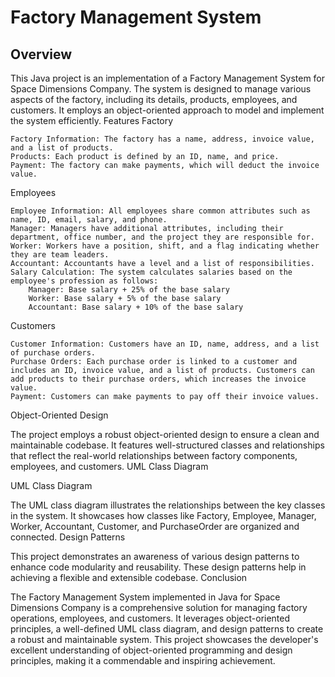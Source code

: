 # Factory Management System
## Overview

This Java project is an implementation of a Factory Management System for Space Dimensions Company. The system is designed to manage various aspects of the factory, including its details, products, employees, and customers. It employs an object-oriented approach to model and implement the system efficiently.
Features
Factory

    Factory Information: The factory has a name, address, invoice value, and a list of products.
    Products: Each product is defined by an ID, name, and price.
    Payment: The factory can make payments, which will deduct the invoice value.

Employees

    Employee Information: All employees share common attributes such as name, ID, email, salary, and phone.
    Manager: Managers have additional attributes, including their department, office number, and the project they are responsible for.
    Worker: Workers have a position, shift, and a flag indicating whether they are team leaders.
    Accountant: Accountants have a level and a list of responsibilities.
    Salary Calculation: The system calculates salaries based on the employee's profession as follows:
        Manager: Base salary + 25% of the base salary
        Worker: Base salary + 5% of the base salary
        Accountant: Base salary + 10% of the base salary

Customers

    Customer Information: Customers have an ID, name, address, and a list of purchase orders.
    Purchase Orders: Each purchase order is linked to a customer and includes an ID, invoice value, and a list of products. Customers can add products to their purchase orders, which increases the invoice value.
    Payment: Customers can make payments to pay off their invoice values.

Object-Oriented Design

The project employs a robust object-oriented design to ensure a clean and maintainable codebase. It features well-structured classes and relationships that reflect the real-world relationships between factory components, employees, and customers.
UML Class Diagram

UML Class Diagram

The UML class diagram illustrates the relationships between the key classes in the system. It showcases how classes like Factory, Employee, Manager, Worker, Accountant, Customer, and PurchaseOrder are organized and connected.
Design Patterns

This project demonstrates an awareness of various design patterns to enhance code modularity and reusability. These design patterns help in achieving a flexible and extensible codebase.
Conclusion

The Factory Management System implemented in Java for Space Dimensions Company is a comprehensive solution for managing factory operations, employees, and customers. It leverages object-oriented principles, a well-defined UML class diagram, and design patterns to create a robust and maintainable system. This project showcases the developer's excellent understanding of object-oriented programming and design principles, making it a commendable and inspiring achievement.
